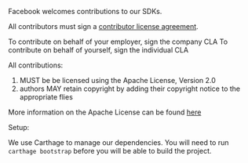Facebook welcomes contributions to our SDKs.

All contributors must sign a [contributor license agreement](https://code.facebook.com/cla).

To contribute on behalf of your employer, sign the company CLA
To contribute on behalf of yourself, sign the individual CLA

All contributions:

1. MUST be be licensed using the Apache License, Version 2.0
2. authors MAY retain copyright by adding their copyright notice to the appropriate flies

More information on the Apache License can be found [here](http://www.apache.org/foundation/license-faq.html)

Setup:

We use Carthage to manage our dependencies. You will need to run `carthage bootstrap` before you will be able to build the project.
